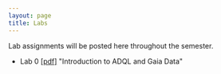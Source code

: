 ```yaml
---
layout: page
title: Labs
---
```


Lab assignments will be posted here throughout the semester. 

- Lab 0
  [[pdf]](https://github.com/ucb-datalab/course_materials_fa2025/blob/main/labs/AY128_Lab0_adql_gaia_fall2025.pdf) "Introduction to ADQL and Gaia Data"

<!-- 
- Lab 1
  [[pdf]](https://github.com/ucb-datalab/course_materials_fa2025/blob/main/labs/AY128_256_Lab1_rrlyrae_dust_fall2025.pdf)
  (Report due by 11:59pm, Thursday March 6) "Gaia, RR Lyrae stars, and Galactic Dust"

- Lab 2
  [[pdf]](https://github.com/ucb-datalab/course_materials_fa2025/blob/main/labs/AY128_256_Lab2_apogee_spectra_fall2025.pdf)
  (Report due by 11:59pm, Thursday April 10) "Modeling Stellar Spectra"

- Lab 3
  [[pdf]](https://github.com/ucb-datalab/course_materials_fa2025/blob/main/labs/AY128_256_Lab3_image_classification_fall2025.pdf)
  (Report due by 11:59pm, Friday May 9) "Galaxy image classification and the galaxy merger rate"
-->

<!-- - Lab 4 [[pdf]](https://github.com/ucb-datalab/course_materials_2022/blob/master/labs/Lab4_Astr128_S2022.pdf) (Not assigned) "The Hubble Constant" -->
     

